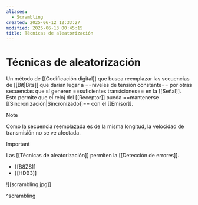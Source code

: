 ```yaml
---
aliases:
  - Scrambling
created: 2025-06-12 12:33:27
modified: 2025-06-13 00:45:15
title: Técnicas de aleatorización
---
```


# Técnicas de aleatorización

Un método de [[Codificación digital]] que busca reemplazar las secuencias de [[Bit|Bits]] que darían lugar a ==niveles de tensión constante== por otras secuencias que sí generen ==suficientes transiciones== en la [[Señal]]. Esto permite que el reloj del [[Receptor]] pueda ==mantenerse [[Sincronización|Sincronizado]]== con el [[Emisor]].

> [!note]
> Como la secuencia reemplazada es de la misma longitud, la velocidad de transmisión no se ve afectada.

> [!important]
> Las [[Técnicas de aleatorización]] permiten la [[Detección de errores]].

- [[B8ZS]]
- [[HDB3]]

![[scrambling.jpg]]

^scrambling
